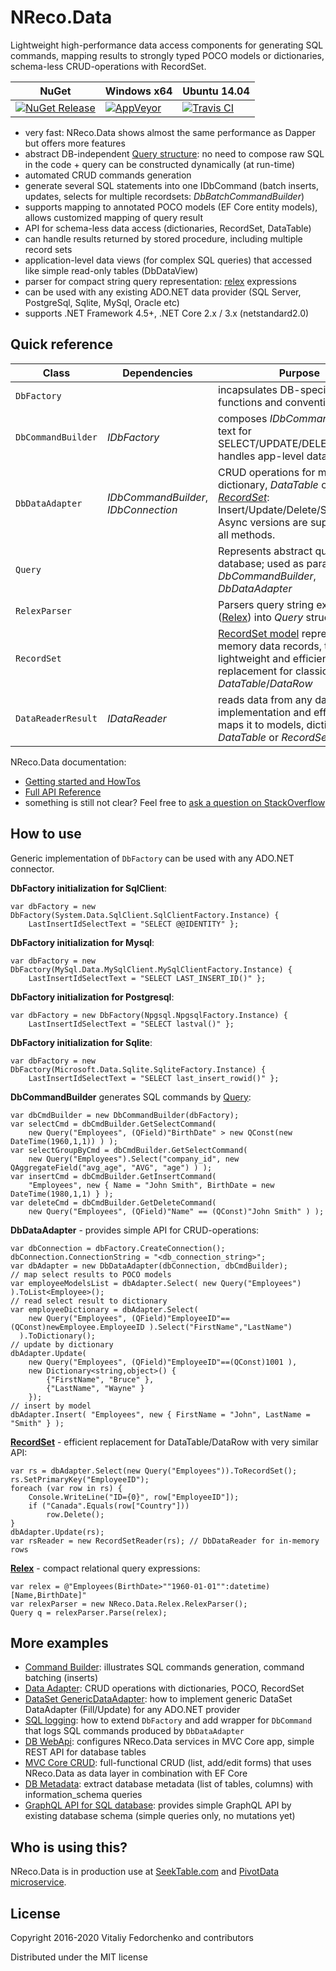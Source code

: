# NReco.Data
Lightweight high-performance data access components for generating SQL commands, mapping results to strongly typed POCO models or dictionaries, schema-less CRUD-operations with RecordSet. 

NuGet | Windows x64 | Ubuntu 14.04
--- | --- | ---
[![NuGet Release](https://img.shields.io/nuget/v/NReco.Data.svg)](https://www.nuget.org/packages/NReco.Data/) | [![AppVeyor](https://img.shields.io/appveyor/ci/nreco/data/master.svg)](https://ci.appveyor.com/project/nreco/data) | [![Travis CI](https://img.shields.io/travis/nreco/data/master.svg)](https://travis-ci.org/nreco/data) 

* very fast: NReco.Data shows almost the same performance as Dapper but offers more features
* abstract DB-independent [Query structure](https://github.com/nreco/data/wiki/Query): no need to compose raw SQL in the code + query can be constructed dynamically (at run-time)
* automated CRUD commands generation
* generate several SQL statements into one IDbCommand (batch inserts, updates, selects for multiple recordsets: *DbBatchCommandBuilder*)
* supports mapping to annotated POCO models (EF Core entity models), allows customized mapping of query result 
* API for schema-less data access (dictionaries, RecordSet, DataTable)
* can handle results returned by stored procedure, including multiple record sets
* application-level data views (for complex SQL queries) that accessed like simple read-only tables (DbDataView)
* parser for compact string query representation: [relex](https://github.com/nreco/data/wiki/Relex) expressions
* can be used with any existing ADO.NET data provider (SQL Server, PostgreSql, Sqlite, MySql, Oracle etc)
* supports .NET Framework 4.5+, .NET Core 2.x / 3.x (netstandard2.0)

## Quick reference
Class | Dependencies | Purpose
--- | --- | ---
`DbFactory` | | incapsulates DB-specific functions and conventions 
`DbCommandBuilder` | *IDbFactory* | composes *IDbCommand* and SQL text for SELECT/UPDATE/DELETE/INSERT, handles app-level dataviews
`DbDataAdapter` | *IDbCommandBuilder*, *IDbConnection* | CRUD operations for model, dictionary, *DataTable* or *[RecordSet](https://github.com/nreco/data/wiki/RecordSet)*: Insert/Update/Delete/Select. Async versions are supported for all methods.
`Query` | | Represents abstract query to database; used as parameter in *DbCommandBuilder*, *DbDataAdapter*
`RelexParser` | | Parsers query string expression ([Relex](https://github.com/nreco/data/wiki/Relex)) into *Query* structure
`RecordSet` | | [RecordSet model](https://github.com/nreco/data/wiki/RecordSet) represents in-memory data records, this is lightweight and efficient replacement for classic *DataTable*/*DataRow*
`DataReaderResult` | *IDataReader* | reads data from any data reader implementation and efficiently maps it to models, dictionaries, *DataTable* or *RecordSet*

NReco.Data documentation:
* [Getting started and HowTos](https://github.com/nreco/data/wiki)
* [Full API Reference](http://www.nrecosite.com/doc/NReco.Data/)
* something is still not clear? Feel free to [ask a question on StackOverflow](http://stackoverflow.com/questions/ask?tags=nreco,c%23) 

## How to use
Generic implementation of `DbFactory` can be used with any ADO.NET connector. 

**DbFactory initialization for SqlClient**:
```
var dbFactory = new DbFactory(System.Data.SqlClient.SqlClientFactory.Instance) {
	LastInsertIdSelectText = "SELECT @@IDENTITY" };
```
**DbFactory initialization for Mysql**:
```
var dbFactory = new DbFactory(MySql.Data.MySqlClient.MySqlClientFactory.Instance) {
	LastInsertIdSelectText = "SELECT LAST_INSERT_ID()" };
```
**DbFactory initialization for Postgresql**:
```
var dbFactory = new DbFactory(Npgsql.NpgsqlFactory.Instance) {
	LastInsertIdSelectText = "SELECT lastval()" };
```
**DbFactory initialization for Sqlite**:
```
var dbFactory = new DbFactory(Microsoft.Data.Sqlite.SqliteFactory.Instance) {
	LastInsertIdSelectText = "SELECT last_insert_rowid()" };
```

**DbCommandBuilder** generates SQL commands by [Query](https://github.com/nreco/data/wiki/Query):
```
var dbCmdBuilder = new DbCommandBuilder(dbFactory);
var selectCmd = dbCmdBuilder.GetSelectCommand( 
	new Query("Employees", (QField)"BirthDate" > new QConst(new DateTime(1960,1,1)) ) );
var selectGroupByCmd = dbCmdBuilder.GetSelectCommand( 
	new Query("Employees").Select("company_id", new QAggregateField("avg_age", "AVG", "age") ) );
var insertCmd = dbCmdBuilder.GetInsertCommand(
	"Employees", new { Name = "John Smith", BirthDate = new DateTime(1980,1,1) } );
var deleteCmd = dbCmdBuilder.GetDeleteCommand(
	new Query("Employees", (QField)"Name" == (QConst)"John Smith" ) );
```

**DbDataAdapter** - provides simple API for CRUD-operations:
```
var dbConnection = dbFactory.CreateConnection();
dbConnection.ConnectionString = "<db_connection_string>";
var dbAdapter = new DbDataAdapter(dbConnection, dbCmdBuilder);
// map select results to POCO models
var employeeModelsList = dbAdapter.Select( new Query("Employees") ).ToList<Employee>();
// read select result to dictionary
var employeeDictionary = dbAdapter.Select( 
    new Query("Employees", (QField)"EmployeeID"==(QConst)newEmployee.EmployeeID ).Select("FirstName","LastName") 
  ).ToDictionary();
// update by dictionary
dbAdapter.Update( 
	new Query("Employees", (QField)"EmployeeID"==(QConst)1001 ),
	new Dictionary<string,object>() {
		{"FirstName", "Bruce" },
		{"LastName", "Wayne" }
	});
// insert by model
dbAdapter.Insert( "Employees", new { FirstName = "John", LastName = "Smith" } );  
```
**[RecordSet](https://github.com/nreco/data/wiki/RecordSet)** - efficient replacement for DataTable/DataRow with very similar API:
```
var rs = dbAdapter.Select(new Query("Employees")).ToRecordSet();
rs.SetPrimaryKey("EmployeeID");
foreach (var row in rs) {
	Console.WriteLine("ID={0}", row["EmployeeID"]);
	if ("Canada".Equals(row["Country"]))
		row.Delete();
}
dbAdapter.Update(rs);
var rsReader = new RecordSetReader(rs); // DbDataReader for in-memory rows
```
**[Relex](https://github.com/nreco/data/wiki/Relex)** - compact relational query expressions:
```
var relex = @"Employees(BirthDate>""1960-01-01"":datetime)[Name,BirthDate]"
var relexParser = new NReco.Data.Relex.RelexParser();
Query q = relexParser.Parse(relex);
```

## More examples
* [Command Builder](https://github.com/nreco/data/tree/master/examples/SqliteDemo.CommandBuilder/Program.cs): illustrates SQL commands generation, command batching (inserts)
* [Data Adapter](https://github.com/nreco/data/tree/master/examples/SqliteDemo.DataAdapter/Program.cs): CRUD operations with dictionaries, POCO, RecordSet
* [DataSet GenericDataAdapter](https://github.com/nreco/data/blob/master/examples/DataSetGenericDataAdapter/Program.cs): how to implement generic DataSet DataAdapter (Fill/Update) for any ADO.NET provider 
* [SQL logging](https://github.com/nreco/data/tree/master/examples/SqliteDemo.SqlLogging): how to extend `DbFactory` and add wrapper for `DbCommand` that logs SQL commands produced by `DbDataAdapter`
* [DB WebApi](https://github.com/nreco/data/tree/master/examples/SqliteDemo.WebApi): configures NReco.Data services in MVC Core app, simple REST API for database tables
* [MVC Core CRUD](https://github.com/nreco/data/tree/master/examples/SqliteDemo.MVCApplication): full-functional CRUD (list, add/edit forms) that uses NReco.Data as data layer in combination with EF Core
* [DB Metadata](https://github.com/nreco/data/tree/master/examples/MySqlDemo.DbMetadata): extract database metadata (list of tables, columns) with information_schema queries
* [GraphQL API for SQL database](https://github.com/nreco/data/tree/master/examples/SqliteDemo.GraphQLApi): provides simple GraphQL API by existing database schema (simple queries only, no mutations yet)

## Who is using this?
NReco.Data is in production use at [SeekTable.com](https://www.seektable.com/) and [PivotData microservice](https://www.nrecosite.com/pivotdata_service.aspx).

## License
Copyright 2016-2020 Vitaliy Fedorchenko and contributors

Distributed under the MIT license
